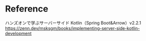 # Reference
ハンズオンで学ぶサーバーサイド Kotlin（Spring Boot&Arrow）v2.2.1
https://zenn.dev/msksgm/books/implementing-server-side-kotlin-development
